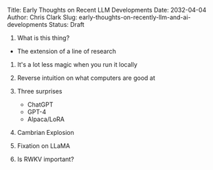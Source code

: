 Title: Early Thoughts on Recent LLM Developments
Date: 2032-04-04
Author: Chris Clark
Slug: early-thoughts-on-recently-llm-and-ai-developments
Status: Draft

1. What is this thing?
- The extension of a line of research
1. It's a lot less magic when you run it locally

2. Reverse intuition on what computers are good at

3. Three surprises

    - ChatGPT
    - GPT-4
    - Alpaca/LoRA

4. Cambrian Explosion

5. Fixation on LLaMA

6. Is RWKV important?
